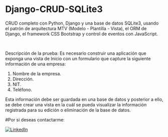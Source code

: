 # Django-CRUD-SQLite3

CRUD completo con Python, Django y una base de datos SQLite3, usando el patrón de arquitectura MTV (Modelo - Plantilla - Vista), el ORM de Django, el framework CSS Bootstrap y control de eventos con JavaScript.

<br/>

Descripción de la prueba:
Es necesario construir una aplicación que exponga una vista de Inicio con un formulario que capture
la siguiente información de una empresa:
1. Nombre de la empresa.
2. Dirección.
3. NIT.
4. Teléfono.

Esta información debe ser guardada en una base de datos y posterior a ello, se debe crear una vista
en la cuál se pueda visualizar la información registrada para su edición o eliminación de la base de
datos. 



#Por si deseas contactarme:

[![LinkedIn](https://img.shields.io/badge/LinkedIn-Kevin_Requena-0077B5?style=for-the-badge&logo=linkedin&logoColor=white&labelColor=101010)](https://www.linkedin.com/in/kevin-requena-9aa160241)
